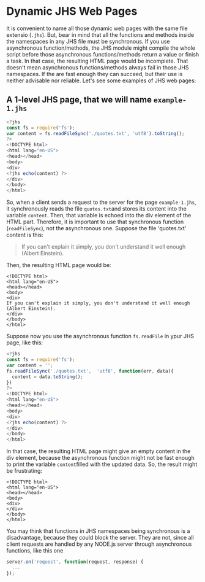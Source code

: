 # Dynamic JHS Web Pages

It is convenient to name all those dynamic web pages with the same file extensio (`.jhs`). But, bear in mind that all the functions and methods inside the namespaces in any JHS file must be synchronous. If you use asynchronous function/methods, the JHS module might compile the whole script before those asynchronous functions/methods return a value  or finish a task. In that case, the resulting HTML page would be incomplete. That doesn't mean asynchronous  functions/methods always fail in those JHS namespaces. If the are fast enough they can succeed, but their use is neither advisable nor reliable. Let's see some examples of JHS web pages:

## A 1-level JHS page, that we will name `example-1.jhs`
```javascript
<?jhs
const fs = require('fs');
var content = fs.readFileSync('./quotes.txt', 'utf8').toString();
?>
<!DOCTYPE html> 
<html lang="en-US">
<head></head>
<body>
<div>
<?jhs echo(content) ?>
</div>
</body>
</html>
```
So, when a client sends a request to the server for the page `example-1.jhs`, it synchronously reads the file `quotes.txt`and stores its content into the variable `content`. Then, that variable is echoed into the div element of the HTML part. Therefore, it is important to use that synchronous function (`readFileSync`), not the asynchronous one. Suppose the file 'quotes.txt' content is this:

> If you can't explain it simply, you don't understand it well enough (Albert Einstein). 

Then, the resulting HTML page would be:
```
<!DOCTYPE html> 
<html lang="en-US">
<head></head>
<body>
<div>
If you can't explain it simply, you don't understand it well enough (Albert Einstein). 
</div>
</body>
</html>
```
Suppose now you use the asynchronous function `fs.readFile` in ypur JHS page, like this:
```javascript
<?jhs
const fs = require('fs');
var content = '';
fs.readFileSync('./quotes.txt',  'utf8', function(err, data){
  content = data.toString();
})
?>
<!DOCTYPE html> 
<html lang="en-US">
<head></head>
<body>
<div>
<?jhs echo(content) ?>
</div>
</body>
</html>
```
In that case, the resulting HTML page might give an empty content in the div element, because the asynchronous function might not be fast enough to print the variable `content`filled with the updated data. So, the result might be frustrating:
```
<!DOCTYPE html> 
<html lang="en-US">
<head></head>
<body>
<div>
</div>
</body>
</html>
```
You may think that functions in JHS namespaces being synchronous is a disadvantage, because they could block the server. They are not, since all client requests are handled by any NODE.js server through asynchronous functions, like this one
```javascript
server.on('request', function(request, response) {
  ...
});
```
